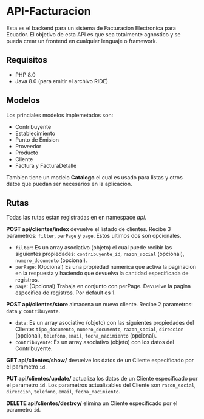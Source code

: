 # API-Facturacion

Esta es el backend para un sistema de Facturacion Electronica para Ecuador.
El objetivo de esta API es que sea totalmente agnostico y se pueda crear un frontend en cualquier lenguaje o framework.

## Requisitos
* PHP 8.0
* Java 8.0 (para emitir el archivo RIDE)

## Modelos
Los princiales modelos implemetados son:

* Contribuyente
* Establecimiento
* Punto de Emision
* Proveedor
* Producto
* Cliente
* Factura y FacturaDetalle

Tambien tiene un modelo __Catalogo__ el cual es usado para listas y otros datos que puedan ser necesarios en la aplicacion.

## Rutas
Todas las rutas estan registradas en en namespace _api_.

__POST api/clientes/index__ devuelve el listado de clientes. Recibe 3 parametros: `filter`, `perPage` y `page`. Estos ultimos dos son opcionales.
* `filter`: Es un array asociativo (objeto) el cual puede recibir las siguientes propiedades: `contribuyente_id`, `razon_social` (opcional), `numero_documento` (opcional).
* `perPage`: (Opcional) Es una propiedad numerica que activa la paginacion en la respuesta y haciendo que devuelva la cantidad especificada de registros.
* `page`: (Opcional) Trabaja en conjunto con perPage. Devuelve la pagina especifica de registros. Por default es 1.

__POST api/clientes/store__ almacena un nuevo cliente. Recibe 2 parametros: `data` y `contribuyente`.
* `data`: Es un array asociativo (objeto) con las siguientes propiedades del Cliente: `tipo_documento`, `numero_documento`, `razon_social`, `direccion` (opcional), `telefono`, `email`, `fecha_nacimiento` (opcional).
* `contribuyente`: Es un array asociativo (objeto) con los datos del Contribuyente.

__GET api/clientes/show/<id>__ devuelve los datos de un Cliente especificado por el parametro `id`.

__PUT api/clientes/update/<id>__ actualiza los datos de un Cliente especificado por el parametro `id`. Los parametros actualizables del Cliente son `razon_social`, `direccion`, `telefono`, `email`, `fecha_nacimiento`.

__DELETE api/clientes/destroy/<id>__ elimina un Cliente especificado por el parametro `id`.